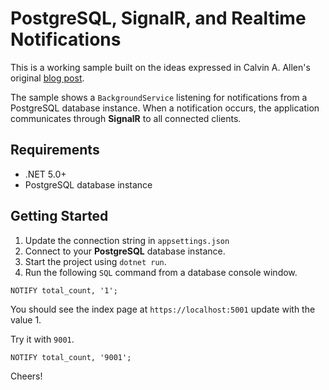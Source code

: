 # PostgreSQL, SignalR, and Realtime Notifications

This is a working sample built on the ideas expressed in Calvin A. Allen's original [blog post](https://www.codingwithcalvin.net/real-time-ui-updates-with-postgres-and-signalr/).

The sample shows a `BackgroundService` listening for notifications from a PostgreSQL database instance. When a notification occurs, the application communicates through **SignalR** to all connected clients.

## Requirements

- .NET 5.0+
- PostgreSQL database instance

## Getting Started

1. Update the connection string in `appsettings.json`
2. Connect to your **PostgreSQL** database instance.
3. Start the project using `dotnet run`.
4. Run the following `SQL` command from a database console window.

```postgresql
NOTIFY total_count, '1';
```

You should see the index page at `https://localhost:5001` update with the value 1. 

Try it with `9001`.

```postgresql
NOTIFY total_count, '9001';
```

Cheers!
